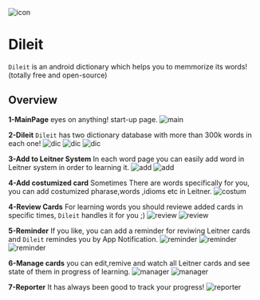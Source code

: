 ![icon](images/icon.jpg)

# Dileit
`Dileit` is an android dictionary which helps you to memmorize its words! (totally free and open-source)

**Overview**
---

**1-MainPage**
eyes on anything! start-up page.
![main](images/main.png)

**2-Dileit**
`Dileit` has two dictionary database with more than 300k words in each one!
![dic](images/word_information.png)
![dic](images/word_information2.png)
![dic](images/word_information3.png)


**3-Add to Leitner System**
In each word page you can easily add word in Leitner system in order to learning it.
![add](images/add_leitner.png)
![add](images/add_leitner2.png)


**4-Add costumized card**
Sometimes There are words specifically for you, you can add costumized pharase,words ,idioms etc in Leitner.
![costum](images/costum.png)

**4-Review Cards**
For learning words you should reviewe added cards in specific times, `Dileit` handles it for you ;)
![review](images/review_leitner.png)
![review](images/review_leitner2.png)

**5-Reminder**
If you like, you can add a reminder for reviwing Leitner cards and `Dileit` remindes you by App Notification.
![reminder](images/reminder.png)
![reminder](images/reminder2.png)
![reminder](images/reminder3.png)


**6-Manage cards**
you can edit,remive and watch all Leitner cards and see state of them in progress of learning.
![manager](images/manager.png)
![manager](images/manager2.png)


**7-Reporter**
It has always been good to track your progress!
![reporter](images/reporter.png)


